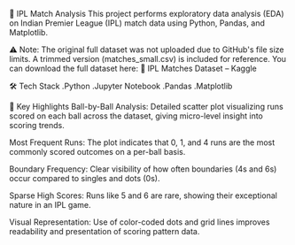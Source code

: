 🏏 IPL Match Analysis
This project performs exploratory data analysis (EDA) on Indian Premier League (IPL) match data using Python, Pandas, and Matplotlib.

⚠️ Note:
The original full dataset was not uploaded due to GitHub's file size limits.
A trimmed version (matches_small.csv) is included for reference.
You can download the full dataset here:
🔗 IPL Matches Dataset – Kaggle

🛠️ Tech Stack
.Python 
.Jupyter Notebook
.Pandas
.Matplotlib

📌 Key Highlights
Ball-by-Ball Analysis:
Detailed scatter plot visualizing runs scored on each ball across the dataset, giving micro-level insight into scoring trends.

Most Frequent Runs:
The plot indicates that 0, 1, and 4 runs are the most commonly scored outcomes on a per-ball basis.

Boundary Frequency:
Clear visibility of how often boundaries (4s and 6s) occur compared to singles and dots (0s).

Sparse High Scores:
Runs like 5 and 6 are rare, showing their exceptional nature in an IPL game.

Visual Representation:
Use of color-coded dots and grid lines improves readability and presentation of scoring pattern data.

